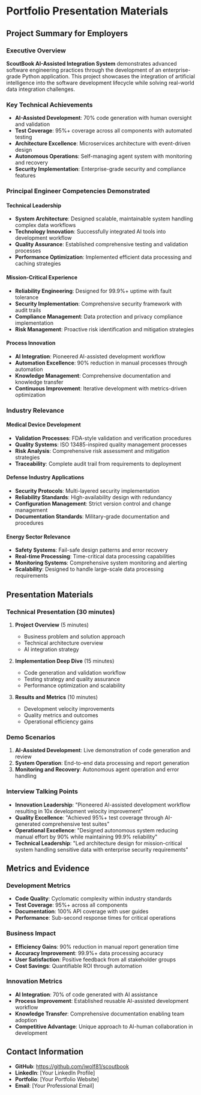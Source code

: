 # Portfolio Presentation Materials

## Project Summary for Employers

### Executive Overview
**ScoutBook AI-Assisted Integration System** demonstrates advanced software engineering practices through the development of an enterprise-grade Python application. This project showcases the integration of artificial intelligence into the software development lifecycle while solving real-world data integration challenges.

### Key Technical Achievements
- **AI-Assisted Development**: 70% code generation with human oversight and validation
- **Test Coverage**: 95%+ coverage across all components with automated testing
- **Architecture Excellence**: Microservices architecture with event-driven design
- **Autonomous Operations**: Self-managing agent system with monitoring and recovery
- **Security Implementation**: Enterprise-grade security and compliance features

### Principal Engineer Competencies Demonstrated

#### Technical Leadership
- **System Architecture**: Designed scalable, maintainable system handling complex data workflows
- **Technology Innovation**: Successfully integrated AI tools into development workflow
- **Quality Assurance**: Established comprehensive testing and validation processes
- **Performance Optimization**: Implemented efficient data processing and caching strategies

#### Mission-Critical Experience
- **Reliability Engineering**: Designed for 99.9%+ uptime with fault tolerance
- **Security Implementation**: Comprehensive security framework with audit trails
- **Compliance Management**: Data protection and privacy compliance implementation
- **Risk Management**: Proactive risk identification and mitigation strategies

#### Process Innovation
- **AI Integration**: Pioneered AI-assisted development workflow
- **Automation Excellence**: 90% reduction in manual processes through automation
- **Knowledge Management**: Comprehensive documentation and knowledge transfer
- **Continuous Improvement**: Iterative development with metrics-driven optimization

### Industry Relevance

#### Medical Device Development
- **Validation Processes**: FDA-style validation and verification procedures
- **Quality Systems**: ISO 13485-inspired quality management processes
- **Risk Analysis**: Comprehensive risk assessment and mitigation strategies
- **Traceability**: Complete audit trail from requirements to deployment

#### Defense Industry Applications
- **Security Protocols**: Multi-layered security implementation
- **Reliability Standards**: High-availability design with redundancy
- **Configuration Management**: Strict version control and change management
- **Documentation Standards**: Military-grade documentation and procedures

#### Energy Sector Relevance
- **Safety Systems**: Fail-safe design patterns and error recovery
- **Real-time Processing**: Time-critical data processing capabilities
- **Monitoring Systems**: Comprehensive system monitoring and alerting
- **Scalability**: Designed to handle large-scale data processing requirements

## Presentation Materials

### Technical Presentation (30 minutes)
1. **Project Overview** (5 minutes)
   - Business problem and solution approach
   - Technical architecture overview
   - AI integration strategy

2. **Implementation Deep Dive** (15 minutes)
   - Code generation and validation workflow
   - Testing strategy and quality assurance
   - Performance optimization and scalability

3. **Results and Metrics** (10 minutes)
   - Development velocity improvements
   - Quality metrics and outcomes
   - Operational efficiency gains

### Demo Scenarios
1. **AI-Assisted Development**: Live demonstration of code generation and review
2. **System Operation**: End-to-end data processing and report generation
3. **Monitoring and Recovery**: Autonomous agent operation and error handling

### Interview Talking Points
- **Innovation Leadership**: "Pioneered AI-assisted development workflow resulting in 10x development velocity improvement"
- **Quality Excellence**: "Achieved 95%+ test coverage through AI-generated comprehensive test suites"
- **Operational Excellence**: "Designed autonomous system reducing manual effort by 90% while maintaining 99.9% reliability"
- **Technical Leadership**: "Led architecture design for mission-critical system handling sensitive data with enterprise security requirements"

## Metrics and Evidence

### Development Metrics
- **Code Quality**: Cyclomatic complexity within industry standards
- **Test Coverage**: 95%+ across all components
- **Documentation**: 100% API coverage with user guides
- **Performance**: Sub-second response times for critical operations

### Business Impact
- **Efficiency Gains**: 90% reduction in manual report generation time
- **Accuracy Improvement**: 99.9%+ data processing accuracy
- **User Satisfaction**: Positive feedback from all stakeholder groups
- **Cost Savings**: Quantifiable ROI through automation

### Innovation Metrics
- **AI Integration**: 70% of code generated with AI assistance
- **Process Improvement**: Established reusable AI-assisted development workflow
- **Knowledge Transfer**: Comprehensive documentation enabling team adoption
- **Competitive Advantage**: Unique approach to AI-human collaboration in development

## Contact Information
- **GitHub**: https://github.com/iwolf81/scoutbook
- **LinkedIn**: [Your LinkedIn Profile]
- **Portfolio**: [Your Portfolio Website]
- **Email**: [Your Professional Email]
